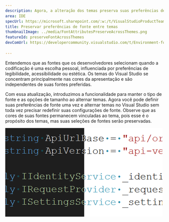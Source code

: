 ```yaml
---
description: Agora, a alteração dos temas preserva suas preferências de fonte e tamanho de fonte.
area: IDE
specUrl: https://microsoft.sharepoint.com/:w:/t/VisualStudioProductTeam/EdXTo_GWzBpIrDv7ZyGrhKcB3arasI3DbQjrMXGs8StHtQ?e=8sPGnd
title: Preservar preferências de fonte entre temas
thumbnailImage: ../media/FontAttributesPreserveAcrossThemes.png
featureId: preserveFontAcrossThemes
devComUrl: https://developercommunity.visualstudio.com/t/Environment-font-and-font-size-is-associ/10143502?q=font+theme&fTime=allTime

---
```



Entendemos que as fontes que os desenvolvedores selecionam quando a codificação é uma escolha pessoal, influenciada por preferências de legibilidade, acessibilidade ou estética. Os temas do Visual Studio se concentram principalmente nas cores da apresentação e são independentes de suas fontes preferidas.

Com essa atualização, introduzimos a funcionalidade para manter o tipo de fonte e as opções de tamanho ao alternar temas. Agora você pode definir suas preferências de fonte uma vez e alternar temas no Visual Studio sem toda vez precisar redefinir suas configurações de fonte. Observe que as cores de suas fontes permanecem vinculadas ao tema, pois esse é o propósito dos temas, mas suas seleções de fontes serão preservadas.

![O editor do Visual Studio mostra a mesma parte do código usando a mesma fonte, mas metade do código está no tema escuro e metade no claro.](../media/FontAttributesPreserveAcrossThemes.png)
